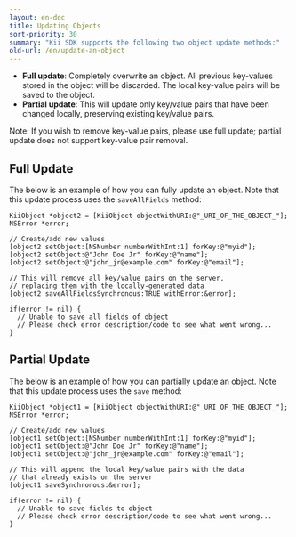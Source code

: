 ```yaml
---
layout: en-doc
title: Updating Objects
sort-priority: 30
summary: "Kii SDK supports the following two object update methods:"
old-url: /en/update-an-object
---
```

* **Full update**: Completely overwrite an object. All previous key-values
  stored in the object will be discarded. The local key-value pairs will be
  saved to the object.
* **Partial update**: This will update only key/value pairs that have been
  changed locally, preserving existing key/value pairs.

Note: If you wish to remove key-value pairs, please use full update; partial
update does not support key-value pair removal.

## Full Update

The below is an example of how you can fully update an object. Note that this
update process uses the `saveAllFields` method:

```objc
KiiObject *object2 = [KiiObject objectWithURI:@"_URI_OF_THE_OBJECT_"];
NSError *error;

// Create/add new values
[object2 setObject:[NSNumber numberWithInt:1] forKey:@"myid"];
[object2 setObject:@"John Doe Jr" forKey:@"name"];
[object2 setObject:@"john_jr@example.com" forKey:@"email"];

// This will remove all key/value pairs on the server,
// replacing them with the locally-generated data
[object2 saveAllFieldsSynchronous:TRUE withError:&error];

if(error != nil) {
  // Unable to save all fields of object
  // Please check error description/code to see what went wrong...
}
```

## Partial Update

The below is an example of how you can partially update an object.  Note that
this update process uses the `save` method:

```objc
KiiObject *object1 = [KiiObject objectWithURI:@"_URI_OF_THE_OBJECT_"];
NSError *error;

// Create/add new values
[object1 setObject:[NSNumber numberWithInt:1] forKey:@"myid"];
[object1 setObject:@"John Doe Jr" forKey:@"name"];
[object1 setObject:@"john_jr@example.com" forKey:@"email"];

// This will append the local key/value pairs with the data
// that already exists on the server
[object1 saveSynchronous:&error];

if(error != nil) {
  // Unable to save fields to object
  // Please check error description/code to see what went wrong...
}
```
